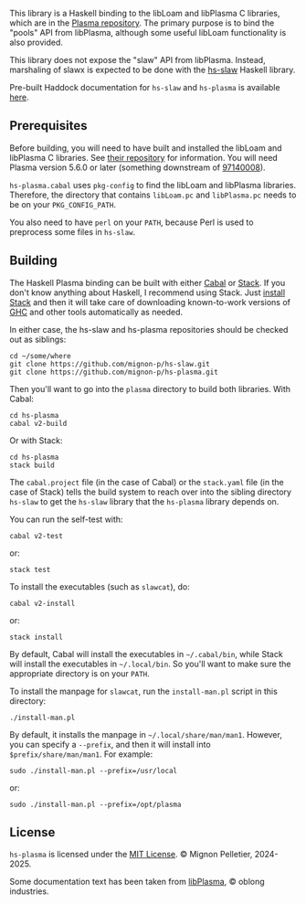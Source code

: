 This library is a Haskell binding to the libLoam and libPlasma C
libraries, which are in the [Plasma
repository](https://purl.org/funwithsoftware/libPlasma).  The
primary purpose is to bind the "pools" API from libPlasma,
although some useful libLoam functionality is also provided.

This library does not expose the "slaw" API from libPlasma.
Instead, marshaling of slawx is expected to be done with the
[hs-slaw](https://github.com/mignon-p/hs-slaw) Haskell library.

Pre-built Haddock documentation for `hs-slaw` and `hs-plasma` is
available [here](https://funwithsoftware.org/hs-plasma/).

## Prerequisites

Before building, you will need to have built and installed
the libLoam and libPlasma C libraries.  See
[their repository](https://purl.org/funwithsoftware/libPlasma)
for information.  You will need Plasma version 5.6.0 or later
(something downstream of
[97140008](https://github.com/plasma-hamper/plasma/pull/16)).

`hs-plasma.cabal` uses `pkg-config` to find the libLoam and libPlasma
libraries.  Therefore, the directory that contains `libLoam.pc` and
`libPlasma.pc` needs to be on your `PKG_CONFIG_PATH`.

You also need to have `perl` on your `PATH`, because Perl is used
to preprocess some files in `hs-slaw`.

## Building

The Haskell Plasma binding can be built with either
[Cabal](https://www.haskell.org/cabal/) or
[Stack](https://haskellstack.org/).  If you don't know anything about
Haskell, I recommend using Stack.  Just [install
Stack](https://docs.haskellstack.org/en/stable/#how-to-install-stack)
and then it will take care of downloading known-to-work versions of
[GHC](https://www.haskell.org/ghc/) and other tools automatically as
needed.

In either case, the hs-slaw and hs-plasma repositories should be
checked out as siblings:

```
cd ~/some/where
git clone https://github.com/mignon-p/hs-slaw.git
git clone https://github.com/mignon-p/hs-plasma.git
```

Then you'll want to go into the `plasma` directory to build both
libraries.  With Cabal:

```
cd hs-plasma
cabal v2-build
```

Or with Stack:

```
cd hs-plasma
stack build
```

The `cabal.project` file (in the case of Cabal) or the
`stack.yaml` file (in the case of Stack) tells the build system
to reach over into the sibling directory `hs-slaw` to get the
`hs-slaw` library that the `hs-plasma` library depends on.

You can run the self-test with:

```
cabal v2-test
```

or:

```
stack test
```

To install the executables (such as `slawcat`), do:

```
cabal v2-install
```

or:

```
stack install
```

By default, Cabal will install the executables in `~/.cabal/bin`, while Stack will install the executables in `~/.local/bin`.  So you'll want to make sure the appropriate directory is on your `PATH`.

To install the manpage for `slawcat`, run the `install-man.pl` script in this directory:

```
./install-man.pl
```

By default, it installs the manpage in `~/.local/share/man/man1`.  However, you can specify a `--prefix`, and then it will install into `$prefix/share/man/man1`.  For example:

```
sudo ./install-man.pl --prefix=/usr/local
```

or:

```
sudo ./install-man.pl --prefix=/opt/plasma
```

## License

`hs-plasma` is licensed under the [MIT License](LICENSE).
© Mignon Pelletier, 2024-2025.

Some documentation text has been taken from
[libPlasma](https://purl.org/funwithsoftware/libPlasma),
© oblong industries.

